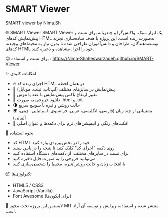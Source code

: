 # SMART Viewer
SMART viewer by Nima.Sh

🌐 SMART Viewer
SMART Viewer یک ابزار سبک، واکنش‌گرا و چندزبانه برای تست و پیش‌نمایش کدهای HTML به‌صورت زنده است. این پروژه با هدف ساده‌سازی تجربه توسعه‌دهندگان، طراحان و دانش‌آموزان طراحی شده تا بدون نیاز به محیط‌های پیچیده، کدهای HTML خود را اجرا، مشاهده و ذخیره کنند.

😍 برای تست و استفاده : https://Nima-Shaheswarzadeh.github.io/SMART-Viewer

✨ امکانات کلیدی
- 🔥 اجرای زنده کد HTML در همان لحظه
- 📱 پیش‌نمایش در سایزهای مختلف (لپ‌تاپ، تبلت، موبایل)
- 📏 تغییر ارتفاع باکس پیش‌نمایش با عدد یا موس
- 💾 دانلود خروجی به صورت .html و .txt
- 🌗 حالت روشن و تیره با سوییچ سریع
- 🌍 پشتیبانی از چند زبان (فارسی، انگلیسی، عربی، فرانسوی، اسپانیایی، چینی، آلمانی)
- 🎨 افکت‌های رنگی و انیمیشن‌های نرم برای دکمه‌ها و عنوان اصلی

🚀 نحوه استفاده
- کد HTML خود را در بخش ورودی وارد کنید
- روی دکمه "اجرای کد" کلیک کنید تا نتیجه را در پایین ببینید
- برای تست در سایزهای مختلف، از دکمه‌های دستگاه استفاده کنید
- می‌توانید خروجی را به صورت فایل ذخیره کنید
- با انتخاب زبان و حالت روشن/تیره، محیط را شخصی‌سازی کنید

📦 تکنولوژی‌ها
- HTML5 / CSS3
- JavaScript (Vanilla)
- Font Awesome (برای آیکون‌ها)

📁 لایسنس
این پروژه تحت مجوز MIT منتشر شده و استفاده، ویرایش و توسعه آن آزاد است.
